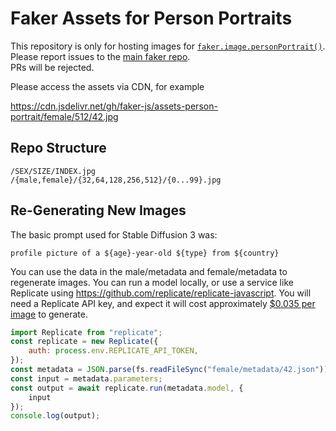 # Faker Assets for Person Portraits

This repository is only for hosting images for [`faker.image.personPortrait()`](https://fakerjs.dev/api/image.html#personportrait). \
Please report issues to the [main faker repo](https://github.com/faker-js/faker). \
PRs will be rejected.

Please access the assets via CDN, for example

https://cdn.jsdelivr.net/gh/faker-js/assets-person-portrait/female/512/42.jpg

## Repo Structure
```
/SEX/SIZE/INDEX.jpg
/{male,female}/{32,64,128,256,512}/{0...99}.jpg
```

## Re-Generating New Images

The basic prompt used for Stable Diffusion 3 was:

`profile picture of a ${age}-year-old ${type} from ${country}`

You can use the data in the male/metadata and female/metadata to regenerate images. You can run a model locally, or use a service like Replicate using https://github.com/replicate/replicate-javascript. You will need a Replicate API key, and expect it will cost approximately 	[$0.035 per image](https://replicate.com/pricing) to generate.

```js
import Replicate from "replicate";
const replicate = new Replicate({
    auth: process.env.REPLICATE_API_TOKEN,
});
const metadata = JSON.parse(fs.readFileSync("female/metadata/42.json"))
const input = metadata.parameters;
const output = await replicate.run(metadata.model, {
    input
});
console.log(output);
```

